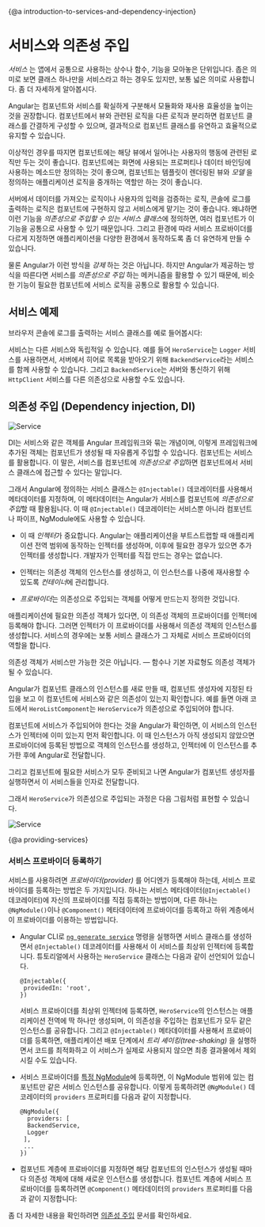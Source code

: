 {@a introduction-to-services-and-dependency-injection}
<!--
# Introduction to services and dependency injection
-->
# 서비스와 의존성 주입

<!--
*Service* is a broad category encompassing any value, function, or feature that an application needs.
A service is typically a class with a narrow, well-defined purpose.
It should do something specific and do it well.

Angular distinguishes components from services to increase modularity and reusability.
By separating a component's view-related functionality from other kinds of processing,
you can make your component classes lean and efficient.

Ideally, a component's job is to enable the user experience and nothing more.
A component should present properties and methods for data binding,
in order to mediate between the view (rendered by the template)
and the application logic (which often includes some notion of a *model*).

A component can delegate certain tasks to services, such as fetching data from the server,
validating user input, or logging directly to the console.
By defining such processing tasks in an *injectable service class*, you make those tasks
available to any component.
You can also make your application more adaptable by injecting different providers of the same kind of service,
as appropriate in different circumstances.

Angular doesn't *enforce* these principles. Angular does help you *follow* these principles
by making it easy to factor your application logic into services and make those services
available to components through *dependency injection*.
-->
*서비스* 는 앱에서 공통으로 사용하는 상수나 함수, 기능을 모아놓은 단위입니다.
좁은 의미로 보면 클래스 하나만을 서비스라고 하는 경우도 있지만, 보통 넓은 의미로 사용합니다.
좀 더 자세하게 알아봅시다.

Angular는 컴포넌트와 서비스를 확실하게 구분해서 모듈화와 재사용 효율성을 높이는 것을 권장합니다.
컴포넌트에서 뷰와 관련된 로직을 다른 로직과 분리하면 컴포넌트 클래스를 간결하게 구성할 수 있으며, 결과적으로 컴포넌트 클래스를 유연하고 효율적으로 유지할 수 있습니다.

이상적인 경우를 따지면 컴포넌트에는 해당 뷰에서 일어나는 사용자의 행동에 관련된 로직만 두는 것이 좋습니다.
컴포넌트에는 화면에 사용되는 프로퍼티나 데이터 바인딩에 사용하는 메소드만 정의하는 것이 좋으며, 컴포넌트는 템플릿이 렌더링된 뷰와 *모델* 을 정의하는 애플리케이션 로직을 중개하는 역할만 하는 것이 좋습니다.

서버에서 데이터를 가져오는 로직이나 사용자의 입력을 검증하는 로직, 콘솔에 로그를 출력하는 로직은 컴포넌트에 구현하지 않고 서비스에게 맡기는 것이 좋습니다.
왜냐하면 이런 기능을 *의존성으로 주입할 수 있는 서비스 클래스*에 정의하면, 여러 컴포넌트가 이 기능을 공통으로 사용할 수 있기 때문입니다.
그리고 환경에 따라 서비스 프로바이더를 다르게 지정하면 애플리케이션을 다양한 환경에서 동작하도록 좀 더 유연하게 만들 수 있습니다.

물론 Angular가 이런 방식을 *강제* 하는 것은 아닙니다.
하지만 Angular가 제공하는 방식을 따른다면 서비스를 *의존성으로 주입* 하는 메커니즘을 활용할 수 있기 때문에, 비슷한 기능이 필요한 컴포넌트에 서비스 로직을 공통으로 활용할 수 있습니다.


<!--
## Service examples
-->
## 서비스 예제

<!--
Here's an example of a service class that logs to the browser console.

<code-example path="architecture/src/app/logger.service.ts" header="src/app/logger.service.ts (class)" region="class"></code-example>

Services can depend on other services. For example, here's a `HeroService` that depends on the `Logger` service, and also uses `BackendService` to get heroes. That service in turn might depend on the `HttpClient` service to fetch heroes asynchronously from a server.

<code-example path="architecture/src/app/hero.service.ts" header="src/app/hero.service.ts (class)" region="class"></code-example>
-->
브라우저 콘솔에 로그를 출력하는 서비스 클래스를 예로 들어봅시다:

<code-example path="architecture/src/app/logger.service.ts" header="src/app/logger.service.ts (클래스)" region="class"></code-example>

서비스는 다른 서비스와 독립적일 수 있습니다. 예를 들어 `HeroService`는 `Logger` 서비스를 사용하면서, 서버에서 히어로 목록을 받아오기 위해 `BackendService`라는 서비스를 함께 사용할 수 있습니다. 그리고 `BackendService`는 서버와 통신하기 위해 `HttpClient` 서비스를 다른 의존성으로 사용할 수도 있습니다.

<code-example path="architecture/src/app/hero.service.ts" header="src/app/hero.service.ts (클래스)" region="class"></code-example>

<!--
## Dependency injection (DI)
-->
## 의존성 주입 (Dependency injection, DI)

<!--
<img src="generated/images/guide/architecture/dependency-injection.png" alt="Service" class="left">

DI is wired into the Angular framework and used everywhere to provide new components with the services or other things they need.
Components consume services; that is, you can *inject* a service into a component, giving the component access to that service class.

To define a class as a service in Angular, use the `@Injectable()` decorator to provide the metadata that allows Angular to inject it into a component as a *dependency*.
Similarly, use the `@Injectable()` decorator to indicate that a component or other class (such as another service, a pipe, or an NgModule) *has* a dependency.

* The *injector* is the main mechanism. Angular creates an application-wide injector for you during the bootstrap process, and additional injectors as needed. You don't have to create injectors.

* An injector creates dependencies, and maintains a *container* of dependency instances that it reuses if possible.

* A *provider* is an object that tells an injector how to obtain or create a dependency.

For any dependency that you need in your app, you must register a provider with the application's injector,
so that the injector can use the provider to create new instances.
For a service, the provider is typically the service class itself.

<div class="alert is-helpful">

A dependency doesn't have to be a service&mdash;it could be a function, for example, or a value.

</div>

When Angular creates a new instance of a component class, it determines which services or other dependencies that component needs by looking at the constructor parameter types. For example, the constructor of `HeroListComponent` needs `HeroService`.

<code-example path="architecture/src/app/hero-list.component.ts" header="src/app/hero-list.component.ts (constructor)" region="ctor"></code-example>

When Angular discovers that a component depends on a service, it first checks if the injector has any existing instances of that service. If a requested service instance doesn't yet exist, the injector makes one using the registered provider, and adds it to the injector before returning the service to Angular.

When all requested services have been resolved and returned, Angular can call the component's constructor with those services as arguments.

The process of `HeroService` injection looks something like this.

<div class="lightbox">
  <img src="generated/images/guide/architecture/injector-injects.png" alt="Service" class="left">
</div>
-->
<img src="generated/images/guide/architecture/dependency-injection.png" alt="Service" class="left">

DI는 서비스와 같은 객체를 Angular 프레임워크와 묶는 개념이며, 이렇게 프레임워크에 추가된 객체는 컴포넌트가 생성될 때 자유롭게 주입할 수 있습니다.
컴포넌트는 서비스를 활용합니다.
이 말은, 서비스를 컴포넌트에 *의존성으로 주입*하면 컴포넌트에서 서비스 클래스에 접근할 수 있다는 말입니다.

그래서 Angular에 정의하는 서비스 클래스는 `@Injectable()` 데코레이터를 사용해서 메타데이터를 지정하며, 이 메타데이터는 Angular가 서비스를 컴포넌트에 *의존성으로 주입*할 때 활용됩니다.
이 때 `@Injectable()` 데코레이터는 서비스뿐 아니라 컴포넌트나 파이프, NgModule에도 사용할 수 있습니다.

* 이 때 *인젝터*가 중요합니다. Angular는 애플리케이션을 부트스트랩할 때 애플리케이션 전역 범위에 동작하는 인젝터를 생성하며, 이후에 필요한 경우가 있으면 추가 인젝터를 생성합니다. 개발자가 인젝터를 직접 만드는 경우는 없습니다.

* 인젝터는 의존성 객체의 인스턴스를 생성하고, 이 인스턴스를 나중에 재사용할 수 있도록 *컨테이너*에 관리합니다.

* *프로바이더*는 의존성으로 주입되는 객체를 어떻게 만드는지 정의한 것입니다.

애플리케이션에 필요한 의존성 객체가 있다면, 이 의존성 객체의 프로바이더를 인젝터에 등록해야 합니다.
그러면 인젝터가 이 프로바이더를 사용해서 의존성 객체의 인스턴스를 생성합니다.
서비스의 경우에는 보통 서비스 클래스가 그 자체로 서비스 프로바이더의 역할을 합니다.

<div class="alert is-helpful">

의존성 객체가 서비스만 가능한 것은 아닙니다. &mdash; 함수나 기본 자료형도 의존성 객체가 될 수 있습니다.

</div>

Angular가 컴포넌트 클래스의 인스턴스를 새로 만들 때, 컴포넌트 생성자에 지정된 타입을 보고 이 컴포넌트에 서비스와 같은 의존성이 있는지 확인합니다.
예를 들면 아래 코드에서 `HeroListComponent`는 `HeroService`가 의존성으로 주입되어야 합니다.

<code-example path="architecture/src/app/hero-list.component.ts" header="src/app/hero-list.component.ts (생성자)" region="ctor"></code-example>

컴포넌트에 서비스가 주입되어야 한다는 것을 Angular가 확인하면, 이 서비스의 인스턴스가 인젝터에 이미 있는지 먼저 확인합니다.
이 때 인스턴스가 아직 생성되지 않았으면 프로바이더에 등록된 방법으로 객체의 인스턴스를 생성하고, 인젝터에 이 인스턴스를 추가한 후에 Angular로 전달합니다.

그리고 컴포넌트에 필요한 서비스가 모두 준비되고 나면 Angular가 컴포넌트 생성자를 실행하면서 이 서비스들을 인자로 전달합니다.

그래서 `HeroService`가 의존성으로 주입되는 과정은 다음 그림처럼 표현할 수 있습니다.

<div class="lightbox">
  <img src="generated/images/guide/architecture/injector-injects.png" alt="Service" class="left">
</div>


{@a providing-services}
<!--
### Providing services
-->
### 서비스 프로바이더 등록하기

<!--
You must register at least one *provider* of any service you are going to use.
The provider can be part of the service's own metadata, making that service available everywhere,
or you can register providers with specific modules or components.
You register providers in the metadata of the service (in the `@Injectable()` decorator),
or in the `@NgModule()` or `@Component()` metadata

* By default, the Angular CLI command [`ng generate service`](cli/generate) registers a provider with the root injector for your service by including provider metadata in the `@Injectable()` decorator. The tutorial uses this method to register the provider of HeroService class definition.

   ```
   @Injectable({
    providedIn: 'root',
   })
   ```

   When you provide the service at the root level, Angular creates a single, shared instance of `HeroService`
   and injects it into any class that asks for it.
   Registering the provider in the `@Injectable()` metadata also allows Angular to optimize an app
   by removing the service from the compiled application if it isn't used, a process known as *tree-shaking*.

* When you register a provider with a [specific NgModule](guide/architecture-modules), the same instance of a service is available to all components in that NgModule. To register at this level, use the `providers` property of the `@NgModule()` decorator.

   ```
   @NgModule({
     providers: [
     BackendService,
     Logger
    ],
    ...
   })
   ```

* When you register a provider at the component level, you get a new instance of the
service with each new instance of that component.
At the component level, register a service provider in the `providers` property of the `@Component()` metadata.

   <code-example path="architecture/src/app/hero-list.component.ts" header="src/app/hero-list.component.ts (component providers)" region="providers"></code-example>

For more detailed information, see the [Dependency Injection](guide/dependency-injection) section.
-->
서비스를 사용하려면 *프로바이더(provider)* 를 어디엔가 등록해야 하는데, 서비스 프로바이더를 등록하는 방법은 두 가지입니다.
하나는 서비스 메타데이터(`@Injectable()` 데코레이터)에 자신의 프로바이더를 직접 등록하는 방법이며, 다른 하나는 `@NgModule()`이나 `@Component()` 메타데이터에 프로바이더를 등록하고 하위 계층에서 이 프로바이더를 이용하는 방법입니다.

* Angular CLI로 [`ng generate service`](cli/generate) 명령을 실행하면 서비스 클래스를 생성하면서 `@Injectable()` 데코레이터를 사용해서 이 서비스를 최상위 인젝터에 등록합니다. 튜토리얼에서 사용하는 `HeroService` 클래스는 다음과 같이 선언되어 있습니다.

   ```
   @Injectable({
    providedIn: 'root',
   })
   ```

   서비스 프로바이더를 최상위 인젝터에 등록하면, `HeroService`의 인스턴스는 애플리케이션 전역에 딱 하나만 생성되며, 이 의존성을 주입하는 컴포넌트가 모두 같은 인스턴스를 공유합니다.
   그리고 `@Injectable()` 메타데이터를 사용해서 프로바이더를 등록하면, 애플리케이션 배포 단계에서 *트리 셰이킹(tree-shaking)* 을 실행하면서 코드를 최적화하고 이 서비스가 실제로 사용되지 않으면 최종 결과물에서 제외시킬 수도 있습니다.

* 서비스 프로바이더를 [특정 NgModule](guide/architecture-modules)에 등록하면, 이 NgModule 범위에 있는 컴포넌트만 같은 서비스 인스턴스를 공유합니다. 이렇게 등록하려면 `@NgModule()` 데코레이터의 `providers` 프로퍼티를 다음과 같이 지정합니다.

   ```
   @NgModule({
     providers: [
     BackendService,
     Logger
    ],
    ...
   })
   ```

* 컴포넌트 계층에 프로바이더를 지정하면 해당 컴포넌트의 인스턴스가 생성될 때마다 의존성 객체에 대해 새로운 인스턴스를 생성합니다.
컴포넌트 계층에 서비스 프로바이더를 등록하려면 `@Component()` 메타데이터의 `providers` 프로퍼티를 다음과 같이 지정합니다:

   <code-example path="architecture/src/app/hero-list.component.ts" header="src/app/hero-list.component.ts (컴포넌트 프로바이더)" region="providers"></code-example>

좀 더 자세한 내용을 확인하려면 [의존성 주입](guide/dependency-injection) 문서를 확인하세요.

